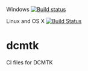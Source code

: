Windows [![Build status](https://ci.appveyor.com/api/projects/status/yk0f61342fkno777?svg=true)](https://ci.appveyor.com/project/DraconPern/dcmtk)

Linux and OS X [![Build Status](https://travis-ci.org/DraconPern/dcmtk.svg?branch=master)](https://travis-ci.org/DraconPern/dcmtk)
# dcmtk
CI files for DCMTK
